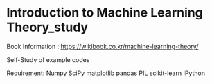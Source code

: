 # Introduction to Machine Learning Theory_study

Book Information : https://wikibook.co.kr/machine-learning-theory/

Self-Study of example codes

Requirement:
	Numpy 
	SciPy
	matplotlib
	pandas
	PIL
	scikit-learn
	IPython
